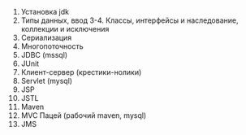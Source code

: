 1. Установка jdk
2. Типы данных, ввод
3-4. Классы, интерфейсы и наследование, коллекции и исключения
5. Сериализация
6. Многопоточность
7. JDBC (mssql)
8. JUnit
9. Клиент-сервер (крестики-нолики)
10. Servlet (mysql)
11. JSP
12. JSTL
13. Maven
14. MVC Пацей (рабочий maven, mysql)
15. JMS